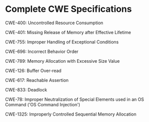 

# Complete CWE Specifications

CWE-400: Uncontrolled Resource Consumption

CWE-401: Missing Release of Memory after Effective Lifetime

CWE-755: Improper Handling of Exceptional Conditions

CWE-696: Incorrect Behavior Order

CWE-789: Memory Allocation with Excessive Size Value

CWE-126: Buffer Over-read

CWE-617: Reachable Assertion

CWE-833: Deadlock

CWE-78: Improper Neutralization of Special Elements used in an OS Command ('OS Command Injection')

CWE-1325: Improperly Controlled Sequential Memory Allocation